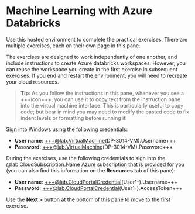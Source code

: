 # Machine Learning with Azure Databricks

Use this hosted environment to complete the practical exercises. There are multiple exercises, each on their own page in this pane. 

The exercises are designed to work independently of one another, and include instructions to create Azure databricks workspaces. However, you can reuse the workspace you create in the first exercise in subsequent exercises. If you end and restart the environment, you will need to recreate your cloud resources.

> **Tip**: As you follow the instructions in this pane, whenever you see a +++icon+++, you can use it to copy text from the instruction pane into the virtual machine interface. This is particularly useful to copy code; but bear in mind you may need to modify the pasted code to fix indent levels or formatting before running it!

Sign into Windows using the following credentials:

- **User name**: +++@lab.VirtualMachine(DP-3014-VM).Username+++
- **Password**: +++@lab.VirtualMachine(DP-3014-VM).Password+++

During the exercises, use the following credentials to sign into the @lab.CloudSubscription.Name Azure subscription that is provided for you (you can also find this information on the **Resources** tab of this pane):

- **User name**: +++@lab.CloudPortalCredential(User1-).Username+++
- **Password**: +++@lab.CloudPortalCredential(User1-).AccessToken+++

Use the **Next >** button at the bottom of this pane to move to the first exercise.
